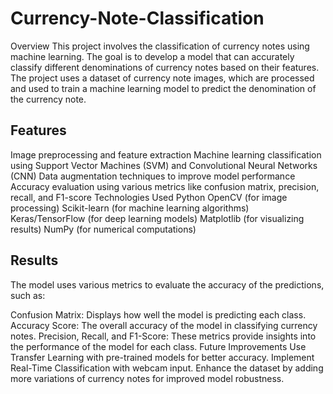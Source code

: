 # Currency-Note-Classification
Overview
This project involves the classification of currency notes using machine learning. The goal is to develop a model that can accurately classify different denominations of currency notes based on their features. The project uses a dataset of currency note images, which are processed and used to train a machine learning model to predict the denomination of the currency note.

## Features
Image preprocessing and feature extraction
Machine learning classification using Support Vector Machines (SVM) and Convolutional Neural Networks (CNN)
Data augmentation techniques to improve model performance
Accuracy evaluation using various metrics like confusion matrix, precision, recall, and F1-score
Technologies Used
Python
OpenCV (for image processing)
Scikit-learn (for machine learning algorithms)
Keras/TensorFlow (for deep learning models)
Matplotlib (for visualizing results)
NumPy (for numerical computations)

## Results
The model uses various metrics to evaluate the accuracy of the predictions, such as:

Confusion Matrix: Displays how well the model is predicting each class.
Accuracy Score: The overall accuracy of the model in classifying currency notes.
Precision, Recall, and F1-Score: These metrics provide insights into the performance of the model for each class.
Future Improvements
Use Transfer Learning with pre-trained models for better accuracy.
Implement Real-Time Classification with webcam input.
Enhance the dataset by adding more variations of currency notes for improved model robustness.
